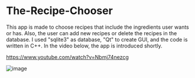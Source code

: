 # The-Recipe-Chooser
This app is made to choose recipes that include the ingredients user wants or has. Also, the user can add new recipes or delete the recipes in the database. I used "sqlite3" as database, "Qt" to create GUI, and the code is written in C++. In the video below, the app is introduced shortly.

https://www.youtube.com/watch?v=Nbmj74nezcg

![image](https://user-images.githubusercontent.com/64530582/138612324-855638ca-dbb8-4055-b18b-a4d58d123246.png)
